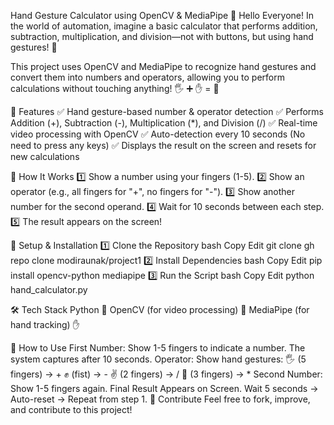 Hand Gesture Calculator using OpenCV & MediaPipe
📢 Hello Everyone!
In the world of automation, imagine a basic calculator that performs addition, subtraction, multiplication, and division—not with buttons, but using hand gestures! 🤯

This project uses OpenCV and MediaPipe to recognize hand gestures and convert them into numbers and operators, allowing you to perform calculations without touching anything! 🖐️ ➕ ✋ = 🔢

🚀 Features
✅ Hand gesture-based number & operator detection
✅ Performs Addition (+), Subtraction (-), Multiplication (*), and Division (/)
✅ Real-time video processing with OpenCV
✅ Auto-detection every 10 seconds (No need to press any keys)
✅ Displays the result on the screen and resets for new calculations

📌 How It Works
1️⃣ Show a number using your fingers (1-5).
2️⃣ Show an operator (e.g., all fingers for "+", no fingers for "-").
3️⃣ Show another number for the second operand.
4️⃣ Wait for 10 seconds between each step.
5️⃣ The result appears on the screen!

📌 Setup & Installation
1️⃣ Clone the Repository
bash
Copy
Edit
git clone gh repo clone modiraunak/project1
2️⃣ Install Dependencies
bash
Copy
Edit
pip install opencv-python mediapipe
3️⃣ Run the Script
bash
Copy
Edit
python hand_calculator.py


🛠️ Tech Stack
Python 🐍
OpenCV (for video processing) 🎥
MediaPipe (for hand tracking) ✋

👋 How to Use
First Number: Show 1-5 fingers to indicate a number. The system captures after 10 seconds.
Operator: Show hand gestures:
🖐️ (5 fingers) → +
✊ (fist) → -
✌️ (2 fingers) → /
🤟 (3 fingers) → *
Second Number: Show 1-5 fingers again.
Final Result Appears on Screen.
Wait 5 seconds → Auto-reset → Repeat from step 1.
🤝 Contribute
Feel free to fork, improve, and contribute to this project!
